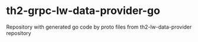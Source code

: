 # th2-grpc-lw-data-provider-go
Repository with generated go code by proto files from th2-lw-data-provider repository
